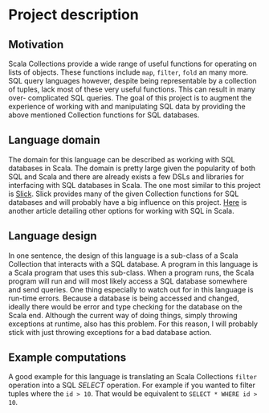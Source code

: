 # Project description

## Motivation
Scala Collections provide a wide range of useful functions for operating on 
lists of objects. These functions include `map`, `filter`, `fold` an many more. 
SQL query languages however, despite being representable by a collection of 
tuples, lack most of these very useful functions. This can result in many over-
complicated SQL queries. The goal of this project is to augment the experience 
of working with and manipulating SQL data by providing the above mentioned 
Collection functions for SQL databases.

## Language domain
The domain for this language can be described as working with SQL databases in 
Scala. The domain is pretty large given the popularity of both SQL and Scala and
there are already exists a few DSLs and libraries for interfacing with SQL 
databases in Scala. The one most similar to this project is [Slick](http://slick.typesafe.com). Slick provides
many of the given Collection functions for SQL databases and will probably have
a big influence on this project. [Here](http://manuel.bernhardt.io/2014/02/04/a-quick-tour-of-relational-database-access-with-scala/) is another article detailing other options
for working with SQL in Scala.

## Language design
In one sentence, the design of this language is a sub-class of a Scala 
Collection that interacts with a SQL database. A program in this language is a
Scala program that uses this sub-class. When a program runs, the Scala program
will run and will most likely access a SQL database somewhere and send queries. 
One thing especially to watch out for in this language is run-time errors. 
Because a database is being accessed and changed, ideally there would be error 
and type checking for the database on the Scala end. Although the current way
of doing things, simply throwing exceptions at runtime, also has this problem. 
For this reason, I will probably stick with just throwing exceptions for a bad
database action. 

## Example computations
A good example for this language is translating an Scala Collections `filter`
operation into a SQL _SELECT_ operation. For example if you wanted to filter 
tuples where the `id > 10`. That would be equivalent to `SELECT * WHERE id > 10`.
 




